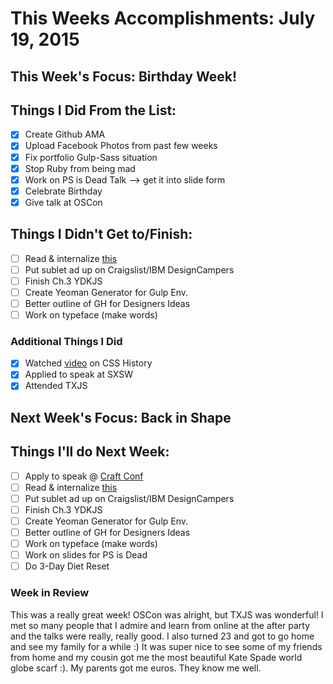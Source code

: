 # This Weeks Accomplishments: July 19, 2015

## This Week's Focus: Birthday Week!

## Things I Did From the List:

- [x] Create Github AMA
- [x] Upload Facebook Photos from past few weeks
- [x] Fix portfolio Gulp-Sass situation
- [x] Stop Ruby from being mad
- [x] Work on PS is Dead Talk --> get it into slide form
- [x] Celebrate Birthday
- [x] Give talk at OSCon

## Things I Didn't Get to/Finish:

- [ ] Read & internalize [this](http://reactfordesigners.com/labs/reactjs-introduction-for-people-who-know-just-enough-jquery-to-get-by/)
- [ ] Put sublet ad up on Craigslist/IBM DesignCampers
- [ ] Finish Ch.3 YDKJS
- [ ] Create Yeoman Generator for Gulp Env.
- [ ] Better outline of GH for Designers Ideas
- [ ] Work on typeface (make words)

### Additional Things I Did

- [x] Watched [video](https://www.youtube.com/watch?v=iniwPUEbPUM&feature=youtu.be&t=0m14s) on CSS History
- [x] Applied to speak at SXSW
- [x] Attended TXJS

## Next Week's Focus: Back in Shape

## Things I'll do Next Week:

- [ ] Apply to speak @ [Craft Conf](http://craft-conf.com/2016/about)
- [ ] Read & internalize [this](http://reactfordesigners.com/labs/reactjs-introduction-for-people-who-know-just-enough-jquery-to-get-by/)
- [ ] Put sublet ad up on Craigslist/IBM DesignCampers
- [ ] Finish Ch.3 YDKJS
- [ ] Create Yeoman Generator for Gulp Env.
- [ ] Better outline of GH for Designers Ideas
- [ ] Work on typeface (make words)
- [ ] Work on slides for PS is Dead
- [ ] Do 3-Day Diet Reset

### Week in Review

This was a really great week! OSCon was alright, but TXJS was wonderful! I met so many people that I admire and learn from online at the after party and the talks were really, really good. I also turned 23 and got to go home and see my family for a while :) It was super nice to see some of my friends from home and my cousin got me the most beautiful Kate Spade world globe scarf :). My parents got me euros. They know me well.
